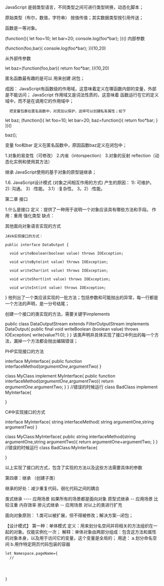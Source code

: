 JavaScript 是弱类型语言，不同类型之间可进行类型转换，动态化脚本；

原始类型（布尔，数值，字符串） 按值传值；其实数据类型按引用传送；

函数是一等对象。

(function(){
  let foo=10;
  let bar=20;
  console.log(foo*bar);
})()
内部参数


(function(foo,bar){
  console.log(foo*bar);
})(10,20)

从外部传参数

let baz=(function(foo,bar){
  return foo*bar;
})(10,20)

匿名函数最有趣的是可以 用来创建 闭包；

成因： JavaScript有函数级的作用域，这意味着定义在哪函数内部的变量，外部是不能访问；
      JavaScript 作用域又是词法性质的，这意味着 函数运行在它的定义域中，而不是在调用它的作用域中；

      把变量包裹在匿名函数中，对其加以保护，这样可以创建私有属性；如下

let baz;
(function(){
  let foo=10;
  let bar=20;
  baz=function(){
    return foo*bar;
  }
})()

baz();

变量 foo和bar 定义在匿名函数中，原因函数baz定义在闭包中；

1.对象的易变性（可修改）
2.内省（intorspection）
3.对象的反射 reflection（动态化实例和使用其方法）


继承  JavaScript使用的基于对象的原型链继承；


1.6. JavaScript设计模式 (对象之间相互作用的方式)
  产生的原因：
  1): 可维护。
  2): 沟通。
  3）:性能。
    3.1）:复杂性。
    3。2）:性能。



第二章 接口

1.什么是接口
  定义：提供了一种用于说明一个对象应该具有哪些方法和手段。
  作用：重用 强化类型
  缺点：

  其他面向对象语言实现的方式

    JAVA实现接口的方式：

    public interface DataOutput {

      void writeBoolean(boolean value) throws IOException;

      void writeByte(int value) throws IOException;

      void writeChar(int value) throws IOException;

      void writeShort(int value) throws IOException;

      void writeInt(int value) throws IOException;

   }
  他列出了一个类应该实现的一批方法；包括参数和可能抛出的异常，每一行都是一个方法的声明，是一分号结尾；

  创建一个接口的类实现的方法，需要关键字implements

  public class DataOutputStream extends FilterOutputStream implements DataOutput{
    public final void writeBoolean (boolean value) throws IOException{
      write(value?1:0);
    }
  }
  该类声明并具体实现了接口中列出的每一个方法，漏掉一个方法都会抛出编辑错误；


  PHP实现接口的方法

interface MyInterface{
  public function interfaceMethod($argumentOne,$argumentTwo)
}

class MyClass implement MyInterface{
  public function interfaceMethod($argumentOne,$argumentTwo){
    return $argumentOne.$argumentTwo;
  }
} 
//错误的时候运行
class BadClass implement MyInterface{

}

C#中实现接口的方式

interface MyInterface{
  string interfaceMethod( string argumentOne,string argumentTwo)
}

class MyClass:MyInterface{
  public string interfaceMethod(string argumentOne,string argumentTwo){
    return argumentOne+argumentTwo;
  }
} 
//错误的时候运行
class BadClass:MyInterface{

}

以上实现了接口的方式，包含了实现的方法以及这些方法需要具体的参数



第四章：继承 （创建子类）

继承的好处：减少重复代码，弱化代码之间的耦合

类式继承 ---- 应用场景
  如果所有的场景都是面向对象
原型式继承 -- 应用场景
  比较注重  内存效率
掺元式继承 -- 应用场景
  对以上的类进行扩充











面向对象原则：
1.类可以被扩展，但不得被修改；解决方案--闭包；




【设计模式】
第一种：单体模式
  定义：用来划分名空间并将相关的方法组织在一起的对象。仅能实例化一次；
  解释：单体对象由两部分组成：包含这方法和属性的对象本身，以及用于访问它的变量，这个变量是全局的；
  用途：
    a.划分命名空间
    b.用作特定网页代码包装的容器

    let Namespace.pageName={
      //




    }




















